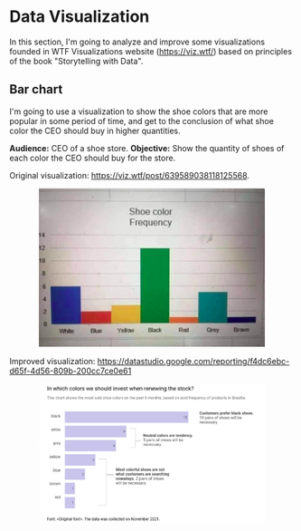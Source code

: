 # Data Visualization

In this section, I'm going to analyze and improve some visualizations founded in WTF Visualizations website (https://viz.wtf/) based on principles of the book "Storytelling with Data".

## Bar chart

I'm going to use a visualization to show the shoe colors that are more popular in some period of time, and get to the conclusion of what shoe color the CEO should buy in higher quantities.

**Audience:** CEO of a shoe store.
**Objective:** Show the quantity of shoes of each color the CEO should buy for the store.

Original visualization: https://viz.wtf/post/639589038118125568.

<p align="center">
    <img src="screenshots/DataVisualization/Barchart1.png" width="400">
</p>
    
Improved visualization: https://datastudio.google.com/reporting/f4dc6ebc-d65f-4d56-809b-200cc7ce0e61

<p align="center">
    <img src="screenshots/DataVisualization/Barchart2.png" width="400">
</p>
